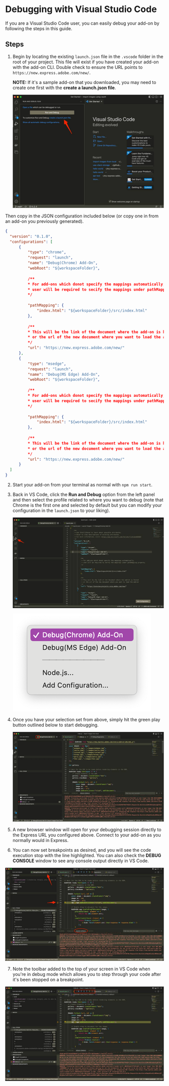 # Debugging with Visual Studio Code

If you are a Visual Studio Code user, you can easily debug your add-on by following the steps in this guide.

## Steps

1. Begin by locating the existing `launch.json` file in the `.vscode` folder in the root of your project. This file will exist if you have created your add-on with the add-on CLI. Double check to ensure the URL points to `https://new.express.adobe.com/new/`.

   **NOTE:** If it's a sample add-on that you downloaded, you may need to create one first with the **create a launch.json file**.

   ![New launch.json file option](./img/new-launch-json.png)

 Then copy in the JSON configuration included below (or copy one in from an add-on you previously generated).

  ```json
  {        
    "version": "0.1.0",
    "configurations": [
        {
            "type": "chrome",
            "request": "launch",
            "name": "Debug(Chrome) Add-On",
            "webRoot": "${workspaceFolder}",

            /**
            * For add-ons which donot specify the mappings automatically,
            * user will be required to secify the mappings under pathMapping property.
            */

            "pathMapping": {
                "index.html": "${workspaceFolder}/src/index.html"
            },

            /**
            * This will be the link of the document where the add-on is hosted
            * or the url of the new document where you want to load the add-on
            */
            "url": "https://new.express.adobe.com/new/"
        },
        {
            "type": "msedge",
            "request": "launch",
            "name": "Debug(MS Edge) Add-On",
            "webRoot": "${workspaceFolder}",

            /**
            * For add-ons which donot specify the mappings automatically,
            * user will be required to secify the mappings under pathMapping property.
            */

            "pathMapping": {
                "index.html": "${workspaceFolder}/src/index.html"
            },

            /**
            * This will be the link of the document where the add-on is hosted
            * or the url of the new document where you want to load the add-on
            */
            "url": "https://new.express.adobe.com/new/"
        }
    ]
  }
  ```

2. Start your add-on from your terminal as normal with `npm run start`.

3. Back in VS Code, click the **Run and Debug** option from the left panel and then select the profile related to where you want to debug (note that Chrome is the first one and selected by default but you can modify your configuration in the `launch.json` to your liking).

    ![launch.json file](img/vscode-debug-option.png)

    ![launch profiles](img/launch-profiles.png)

4. Once you have your selection set from above, simply hit the green play button outlined below to start debugging.

    ![start debugging](img/start-debug.png)

5. A new browser window will open for your debugging session directly to the Express URL you configured above. Connect to your add-on as you normally would in Express.

6. You can now set breakpoints as desired, and you will see the code execution stop with the line highlighted. You can also check the **DEBUG CONSOLE** window to see any console output directly in VS Code.

  ![debugging screenshot](img/debugging.png)

7. Note the toolbar added to the top of your screen in VS Code when you're in debug mode which allows you to step through your code after it's been stopped on a breakpoint.

  ![debugging tools](img/debugger-tool.png)
